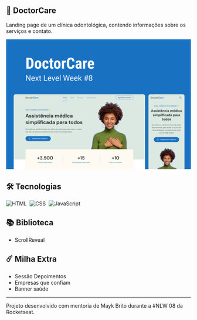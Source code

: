 <br>

## 🚀 DoctorCare

Landing page de um clínica odontológica, contendo informações sobre os serviços e contato.

<img alt="DoctorCare" src=".github/preview.png">

## 🛠 Tecnologias

![HTML](https://img.shields.io/badge/-HTML-05122A?style=flat&logo=HTML5)&nbsp;
![CSS](https://img.shields.io/badge/-CSS-05122A?style=flat&logo=CSS3&logoColor=1572B6)&nbsp;
![JavaScript](https://img.shields.io/badge/JavaScript-F7DF1E?style=for-the-badge&logo=javascript&logoColor=black)&nbsp;

## 📚 Biblioteca

- ScrollReveal

## ☄️ Milha Extra

- Sessão Depoimentos
- Empresas que confiam
- Banner saúde

---
Projeto desenvolvido com mentoria de Mayk Brito durante a #NLW 08 da Rocketseat.